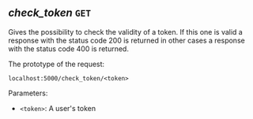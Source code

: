 *check_token* `GET`
------------------
Gives the possibility to check the validity of a token. If this one is valid
a response with the status code 200 is returned in other cases a response with the status code 400 is returned.

The prototype of the request:
```
localhost:5000/check_token/<token>
```
Parameters:

- `<token>`: A user's token

